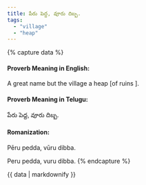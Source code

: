 ```yaml
---
title: పేరు పెద్ద, వూరు దిబ్బ.
tags:
  - "village"
  - "heap"
---
```


{% capture data %}
#### Proverb Meaning in English:
A great name but the village a heap [of ruins ].

#### Proverb Meaning in Telugu:
పేరు పెద్ద, వూరు దిబ్బ.

#### Romanization:
Pēru pedda, vūru dibba.

Peru pedda, vuru dibba.
{% endcapture %}

{{ data | markdownify }}

